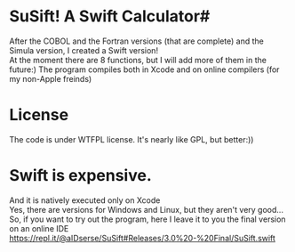 # SuSift! A Swift Calculator#
After the COBOL and the Fortran versions (that are complete) and the Simula version, I created a Swift version!<br>
At the moment there are 8 functions, but I will add more of them in the future:)
The program compiles both in Xcode and on online compilers (for my non-Apple freinds)
# License
The code is under WTFPL license. It's nearly like GPL, but better:))
# Swift is expensive.
And it is natively executed only on Xcode<br>
Yes, there are versions for Windows and Linux, but they aren't very good...<br>
So, if you want to try out the program, here I leave it to you the final version on an online IDE<br>
https://repl.it/@aIDserse/SuSift#Releases/3.0%20-%20Final/SuSift.swift
